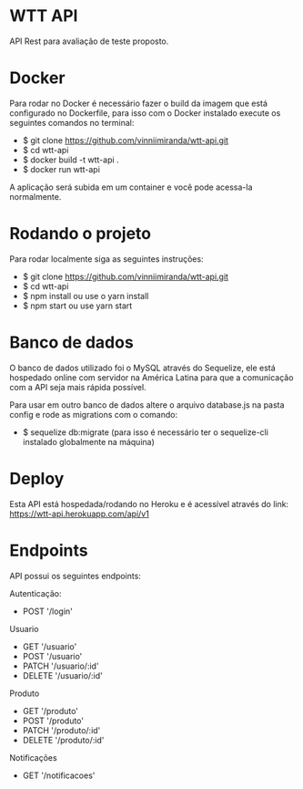 # WTT API 

API Rest para avaliação de teste proposto.

# Docker 

Para rodar no Docker é necessário fazer o build da imagem que está configurado no Dockerfile, para isso com o Docker instalado execute os seguintes comandos no terminal: 
- $ git clone https://github.com/vinniimiranda/wtt-api.git
- $ cd wtt-api
- $ docker build -t wtt-api .
- $ docker run wtt-api

A aplicação será subida em um container e você pode acessa-la normalmente.


# Rodando o projeto

Para rodar localmente siga as seguintes instruções: 

- $ git clone https://github.com/vinniimiranda/wtt-api.git
- $ cd wtt-api
- $ npm install ou use o yarn install
- $ npm start ou use yarn start


# Banco de dados

O banco de dados utilizado foi o MySQL através do Sequelize, ele está hospedado online com servidor na América Latina para que a comunicação com a API seja mais rápida possível.

Para usar em outro banco de dados altere o arquivo database.js na pasta config e rode as migrations com o comando: 
- $ sequelize db:migrate (para isso é necessário ter o sequelize-cli instalado globalmente na máquina)


# Deploy 

Esta API está hospedada/rodando no Heroku e é acessível através do link: https://wtt-api.herokuapp.com/api/v1

# Endpoints

API possui os seguintes endpoints:

Autenticação: 
- POST '/login'

Usuario
- GET '/usuario'
- POST '/usuario'
- PATCH '/usuario/:id'
- DELETE '/usuario/:id'

Produto
- GET '/produto'
- POST '/produto'
- PATCH '/produto/:id'
- DELETE '/produto/:id'

Notificações
- GET '/notificacoes'

